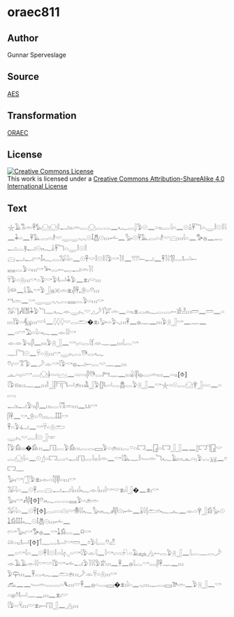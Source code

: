 # oraec811

## Author

Gunnar Sperveslage

## Source

[AES](https://github.com/simondschweitzer/aes)

## Transformation

[ORAEC](https://oraec.github.io/)

## License

<a rel="license" href="http://creativecommons.org/licenses/by-sa/4.0/"><img alt="Creative Commons License" style="border-width:0" src="https://i.creativecommons.org/l/by-sa/4.0/88x31.png" /></a><br />This work is licensed under a <a rel="license" href="http://creativecommons.org/licenses/by-sa/4.0/">Creative Commons Attribution-ShareAlike 4.0 International License</a>

## Text

𓇼𓄿𓀢𓏛𓋹𓅊𓈌𓈌𓎛𓂝𓏭𓏛𓐛𓈌𓐛𓂋𓈖𓆑𓐛𓆄𓅱𓇳𓈖𓏏𓏭𓐛𓇋𓏏𓈖𓇳𓏙𓋹𓆓𓏏𓇾𓎛𓇳𓎛𓇋𓈖𓇓𓏏𓈖𓋹𓅓𓐙𓏏𓁦𓎟𓇾𓇾𓈅𓈅𓇳𓄤𓆣𓇳𓏥𓌡𓈖𓅭𓇳𓋹𓅓𓐙𓏏𓁦𓎟𓈍𓏥𓇋𓏏𓈖𓅜𓐍𓈖𓉻𓂝𓐛𓊢𓂝𓇳𓏤𓆑𓏙𓋹𓆓𓏏𓇾𓎛𓇳𓎛<br>
𓈍𓂝𓂝𓎡𓄤𓆑𓂋𓅮𓇋𓏏𓈖𓇳𓋹𓎟𓎛𓇳𓎛𓇋𓅱𓎡𓍘𓎛𓈖𓇲𓍿𓂝𓈖𓋹𓍘𓇋𓄊𓋴𓂋𓂡𓍿<br>
𓈘𓂋𓅱𓏏𓏥𓎡𓅨𓂋𓍿𓉻𓂝𓏛𓍘𓇋<br>
𓄜𓅱𓏏𓇶𓏥𓎡𓏏𓅱𓎡𓅱𓂡𓇓𓅱𓈖𓁷𓏤𓎟𓏥<br>
𓇋𓆛𓈖𓌰𓅓𓎡𓅱𓃀𓐍𓏴𓏛𓁷𓏤𓋴𓋹𓄂𓏏𓄣𓏥<br>
𓎔𓏛𓈖𓎡𓇾𓇾𓈅𓈅𓐛𓈘𓂋𓅱𓏏𓏥𓎡<br>
𓅮𓊹𓀻𓀨𓇓𓅱𓆓𓊃𓆑𓁹𓇾𓏤𓈅𓎟𓈎𓌳𓌙𓅯𓏛𓈖𓏏𓏭𓁷𓂋𓏤𓆑𓐛𓂋𓍿𓀀𓁐𓏥𓏠𓈖𓏠𓈖𓏏𓏥𓌙𓅱𓏏𓃶𓏥𓎟𓍲𓈖𓆭𓆭𓆭𓎟𓂋𓂧�𓁷𓏤𓅬𓏏𓅱𓈅𓏥𓋹𓈖𓐍𓊃𓈖𓏥𓅱𓇶𓃀𓎡𓈖𓊃𓈖<br>
𓈖𓏏𓎡𓅐𓏏𓇋𓏏𓆑𓈖𓁹𓇋𓇋𓎡<br>
𓁹𓁹𓅱𓏭𓋴𓈖𓏥𓅱𓇶𓃀𓈖𓎡𓊪𓏏𓂋𓇋𓆴𓁺𓊃𓈖𓏥𓇋𓐛𓎡<br>
𓊃𓌉𓆓𓇳𓈖𓄜𓏏𓇶𓏥𓎡𓇾𓏤𓈅𓂋𓇥𓂋𓆑<br>
𓄣𓏤𓎟𓀠𓅱𓈖𓌳𓁹𓎡𓇋𓅱𓎡𓐍𓂝𓍿𓐛𓎟𓊃𓈖𓏥<br>
𓊵𓏏𓊪𓏏𓎡𓐛𓈌𓋀𓏏𓏏𓈉𓈖𓏏𓇯𓋴𓇥𓂋𓁀𓊃𓈖𓏥𓏇𓇋𓋴𓐍𓂋𓏛𓏥𓈖𓏏𓏭[⯑]<br>
𓇋𓅱𓁶𓏤𓏥𓊃𓈖𓏥𓎛𓃀𓋴𓋳𓂡𓂉𓏥𓌥𓃀𓅱𓊅𓂡𓂋𓆣𓂋𓅱𓇶𓃀𓈖𓎡𓇼𓏏𓇳𓐛𓈌𓋁𓃀𓏏𓏏𓈖𓏏𓇯<br>
𓂝𓏤𓂝𓅱𓏭𓋴𓈖𓏥𓐛𓇋𓀢𓏛𓏥𓈖𓂓𓏤𓎡<br>
𓋴𓋹𓈖𓎡𓄂𓏏𓄣𓏥𓐛𓄤𓄤𓄤𓎡<br>
𓋹𓏏𓅱𓂞𓈖𓎡𓄜𓏏𓇶𓂧<br>
𓇾𓏤𓈅𓎟𓐛𓎛𓇳𓃀𓎱<br>
𓎿𓅱𓀁𓏥�𓀁𓏥𓈖𓉔𓐛𓅱𓀁𓏥𓐛𓂋𓈙𓅱𓏏𓂉𓏥𓐛𓎺𓏏𓉐𓈖𓉗𓏏𓉐𓃀𓃀𓈖𓈖𓉶𓉐𓊹𓉗𓎟𓐛𓈌𓇋𓏏𓈖𓇳𓊨𓏏𓉐𓐙𓏏𓂝𓉔𓂋𓇋𓏭𓇋𓏛𓈖𓎡𓇋𓅓𓊃𓎛𓄑𓏛𓆓𓆑𓄿𓏥𓊵𓏏𓊪𓅱𓐛𓄚𓈖𓏌𓉐𓊃<br>
𓅭𓏤𓎡𓃂𓅱𓁷𓏤𓁹𓏏𓎿𓋴𓋴𓏏𓏥𓎡<br>
𓅮𓇋𓏏𓈖𓇳𓋹𓐛𓈍𓂝𓂝𓇋𓏥𓇋𓆑𓁹𓇋𓏥𓇋𓎡𓎟𓁷𓏤𓇋𓃀�𓈖𓁷𓏤𓎡<br>
𓅭𓏤𓎡𓀻𓋴[⯑]𓄣𓏤𓆑𓐛𓂋𓈘𓅱𓏏𓂉𓏛<br>
𓅮𓇋𓏏𓈖𓇳𓋹[⯑]𓐛𓇯𓇳𓏤𓎟𓄟𓇋𓇋𓆑𓅭𓏤𓆑𓀻𓋴𓇳𓏤𓌡𓈖𓏇𓇋𓐪𓂧𓏌𓆑𓂜𓈖𓁹𓏏𓋁𓃀𓀁𓅭𓇳𓍞𓀁𓄤𓄤𓄤𓆑𓇳𓄤𓆣𓇳𓏥𓌡𓈖<br>
𓏌𓎡𓅭𓏤𓎡𓅜𓐍𓈖𓎡𓍞𓀁𓂋𓈖𓍶𓎡<br>
𓄖𓏏𓏭𓂡[⯑]𓄊𓊃𓂋𓂡𓎡𓏠𓈖𓏌𓅱𓇋𓐛𓄣𓏤𓀯<br>
𓈖𓏏𓎡𓇋𓏏𓈖𓇳𓋹𓎛𓇳𓎛𓏏𓇋𓂇𓏏𓎡𓇋𓅱𓁹𓇋𓈖𓇋𓎡𓇯𓍯𓏏𓄿𓈐𓂻𓍿𓂋𓅱𓇶𓃀𓈖𓇋𓐛𓊃𓂋𓌳𓁹𓄿𓄿𓁹𓇋𓇋𓎡𓎟𓇋𓅱𓎡𓌡𓂝𓅱𓍘𓇋𓇋𓅱𓁨𓏥𓈖𓋹𓈖𓐍𓇋𓐛𓎡𓂋𓋴𓋹𓊃𓈖𓏥<br>
𓅱𓊡𓏥𓈖𓋹𓂋𓆑𓈖𓂧𓂉𓏥𓌳𓁹𓄜𓏏𓇶𓏥𓎡<br>
𓃹𓈖𓈖𓄑𓏛𓂋𓂋𓏏𓆰𓏥𓎟𓋹𓈖𓐍𓏏𓂋𓈙�𓁷𓏤𓇋𓏏𓈖𓈅𓏥𓊃𓂋𓈙𓌗𓏛𓈖𓅱𓇶𓃀𓈖𓎡<br>
𓏏𓐍𓏊𓂡𓊃𓈖𓏥𓈖𓁷𓏤𓎟<br>
𓇋𓅱𓏏𓄛𓏥𓎟𓁷𓏤𓍿𓉔𓃀𓈖𓂻𓏥<br>
